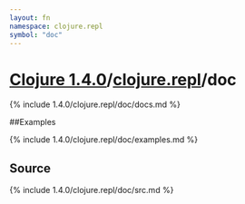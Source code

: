 ```yaml
---
layout: fn
namespace: clojure.repl
symbol: "doc"
---
```


# [Clojure 1.4.0](../../)/[clojure.repl](../)/doc

{% include 1.4.0/clojure.repl/doc/docs.md %}

##Examples

{% include 1.4.0/clojure.repl/doc/examples.md %}
## Source
{% include 1.4.0/clojure.repl/doc/src.md %}

